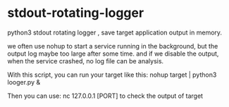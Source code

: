 # stdout-rotating-logger
python3 stdout rotating logger , save target application output in memory. 

we often use nohup to start a service running in the background, but the output log maybe too large after some time.
and if we disable the output, when the service crashed, no log file can be analysis.

With this script, you can run your target like this:
nohup target | python3 looger.py &

Then you can use:
nc 127.0.0.1 [PORT]
to check the output of target
